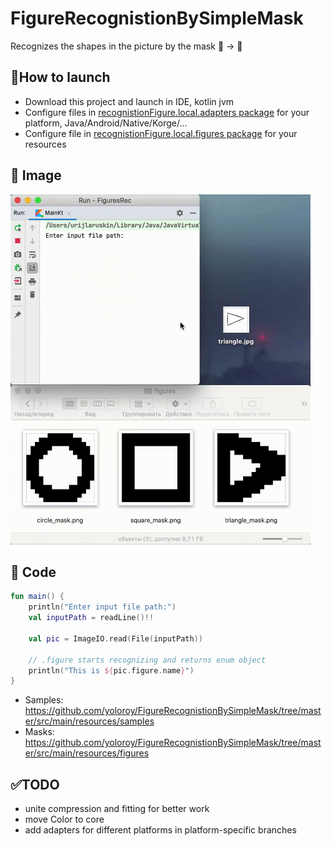 # FigureRecognistionBySimpleMask
Recognizes the shapes in the picture by the mask :art: -> :symbols:

## :rocket:How to launch
* Download this project and launch in IDE, kotlin jvm
* Configure files in [recognistionFigure.local.adapters package](https://github.com/yoloroy/FigureRecognistionBySimpleMask/tree/master/src/main/kotlin/recognazingFigure/local/adapters) for your platform, Java/Android/Native/Korge/...
* Configure file in [recognistionFigure.local.figures package](https://github.com/yoloroy/FigureRecognistionBySimpleMask/tree/master/src/main/kotlin/recognazingFigure/local/figures) for your resources

## :iphone: Image
<img src="https://github.com/yoloroy/FigureRecognistionBySimpleMask/blob/master/readmeRes/usageImage.gif" width="480" height="560">

## :hammer: Code
```kotlin
fun main() {
    println("Enter input file path:")
    val inputPath = readLine()!!

    val pic = ImageIO.read(File(inputPath))

    // .figure starts recognizing and returns enum object
    println("This is ${pic.figure.name}")
}
```

* Samples: https://github.com/yoloroy/FigureRecognistionBySimpleMask/tree/master/src/main/resources/samples
* Masks: https://github.com/yoloroy/FigureRecognistionBySimpleMask/tree/master/src/main/resources/figures

## :white_check_mark:TODO
* unite compression and fitting for better work
* move Color to core
* add adapters for different platforms in platform-specific branches
